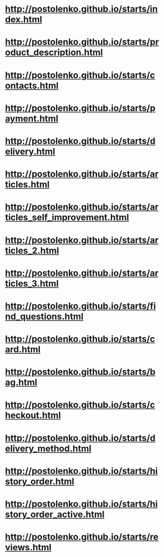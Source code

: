 # http://postolenko.github.io/starts/index.html
# http://postolenko.github.io/starts/product_description.html
# http://postolenko.github.io/starts/contacts.html
# http://postolenko.github.io/starts/payment.html
# http://postolenko.github.io/starts/delivery.html
# http://postolenko.github.io/starts/articles.html
# http://postolenko.github.io/starts/articles_self_improvement.html
# http://postolenko.github.io/starts/articles_2.html
# http://postolenko.github.io/starts/articles_3.html
# http://postolenko.github.io/starts/find_questions.html
# http://postolenko.github.io/starts/card.html
# http://postolenko.github.io/starts/bag.html
# http://postolenko.github.io/starts/checkout.html
# http://postolenko.github.io/starts/delivery_method.html
# http://postolenko.github.io/starts/history_order.html
# http://postolenko.github.io/starts/history_order_active.html
# http://postolenko.github.io/starts/reviews.html